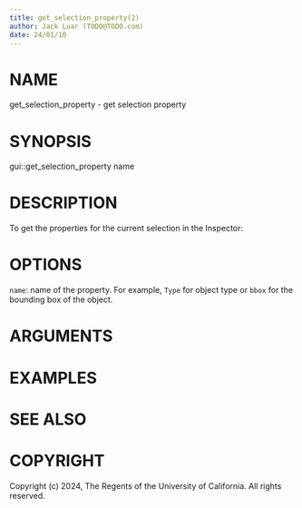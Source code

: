 ```yaml
---
title: get_selection_property(2)
author: Jack Luar (TODO@TODO.com)
date: 24/01/10
---
```


# NAME

get_selection_property - get selection property

# SYNOPSIS

gui::get_selection_property 
       name


# DESCRIPTION

To get the properties for the current selection in the Inspector:

# OPTIONS

`name`:  name of the property. For example, ``Type`` for object type or ``bbox`` for the bounding box of the object.

# ARGUMENTS

# EXAMPLES

# SEE ALSO

# COPYRIGHT

Copyright (c) 2024, The Regents of the University of California. All rights reserved.
